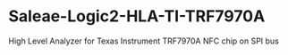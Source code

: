 # Saleae-Logic2-HLA-TI-TRF7970A
High Level Analyzer for Texas Instrument TRF7970A NFC chip on SPI bus
